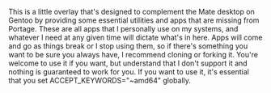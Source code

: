 This is a little overlay that's designed to complement the Mate desktop on Gentoo by providing some essential utilities and apps that are missing from Portage. These are all apps that I personally use on my systems, and whatever I need at any given time will dictate what's in here. Apps will come and go as things break or I stop using them, so if there's something you want to be sure you always have, I recommend cloning or forking it. You're welcome to use it if you want, but understand that I don't support it and nothing is guaranteed to work for you. If you want to use it, it's essential that you set ACCEPT_KEYWORDS="~amd64" globally.
